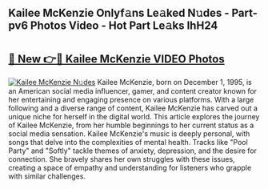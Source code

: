 ## Kailee McKenzie Onlyf𝚊ns Le𝚊ked N𝚞des - Part-pv6 Photos Video - Hot Part Le𝚊ks IhH24

# <h2><a href="http://ab55732.deff.icu/?id=Kailee+McKenzie">🔗 New 👉🔴 Kailee McKenzie VIDEO Photos</a></h2>

[![Kailee McKenzie N𝚞des](https://i.imgur.com/rIISA9y.gif)](http://ab55732.deff.icu/?id=Kailee+McKenzie)
Kailee McKenzie, born on December 1, 1995, is an American social media influencer, gamer, and content creator known for her entertaining and engaging presence on various platforms. With a large following and a diverse range of content, Kailee McKenzie has carved out a unique niche for herself in the digital world. This article explores the journey of Kailee McKenzie, from her humble beginnings to her current status as a social media sensation. Kailee McKenzie's music is deeply personal, with songs that delve into the complexities of mental health. Tracks like "Pool Party" and "Softly" tackle themes of anxiety, depression, and the desire for connection. She bravely shares her own struggles with these issues, creating a space of empathy and understanding for listeners who grapple with similar challenges.
